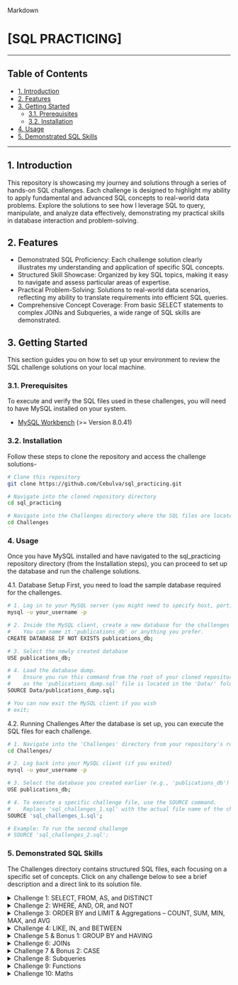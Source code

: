 Markdown

# [SQL PRACTICING]

---

## Table of Contents

- [1. Introduction](#1-introduction)
- [2. Features](#2-features)
- [3. Getting Started](#3-getting-started)
    - [3.1. Prerequisites](#31-prerequisites)
    - [3.2. Installation](#32-installation)
- [4. Usage](#4-usage)
- [5. Demonstrated SQL Skills](#5-demonstrated-sql-skills)

---

## 1. Introduction

This repository is showcasing my journey and solutions through a series of hands-on SQL challenges. Each challenge is designed to highlight my ability to apply fundamental and advanced SQL concepts to real-world data problems. Explore the solutions to see how I leverage SQL to query, manipulate, and analyze data effectively, demonstrating my practical skills in database interaction and problem-solving.

## 2. Features

- Demonstrated SQL Proficiency: Each challenge solution clearly illustrates my understanding and application of specific SQL concepts.
- Structured Skill Showcase: Organized by key SQL topics, making it easy to navigate and assess particular areas of expertise.
- Practical Problem-Solving: Solutions to real-world data scenarios, reflecting my ability to translate requirements into efficient SQL queries.
- Comprehensive Concept Coverage: From basic SELECT statements to complex JOINs and Subqueries, a wide range of SQL skills are demonstrated.

## 3. Getting Started

This section guides you on how to set up your environment to review the SQL challenge solutions on your local machine.

### 3.1. Prerequisites

To execute and verify the SQL files used in these challenges, you will need to have MySQL installed on your system.

- [MySQL Workbench](https://dev.mysql.com/downloads/workbench/) (>= Version 8.0.41)

### 3.2. Installation

Follow these steps to clone the repository and access the challenge solutions-

```bash
# Clone this repository
git clone https://github.com/Cebulva/sql_practicing.git

# Navigate into the cloned repository directory
cd sql_practicing

# Navigate into the Challenges directory where the SQL files are located
cd Challenges
```
### 4. Usage

Once you have MySQL installed and have navigated to the sql_practicing repository directory (from the Installation steps), you can proceed to set up the database and run the challenge solutions.

4.1. Database Setup
First, you need to load the sample database required for the challenges.
```bash
# 1. Log in to your MySQL server (you might need to specify host, port, and password)
mysql -u your_username -p

# 2. Inside the MySQL client, create a new database for the challenges
#    You can name it 'publications_db' or anything you prefer.
CREATE DATABASE IF NOT EXISTS publications_db;

# 3. Select the newly created database
USE publications_db;

# 4. Load the database dump.
#    Ensure you run this command from the root of your cloned repository (e.g., 'sql_practicing/'),
#    as the 'publications_dump.sql' file is located in the 'Data/' folder relative to the root.
SOURCE Data/publications_dump.sql;

# You can now exit the MySQL client if you wish
# exit;
```
4.2. Running Challenges
After the database is set up, you can execute the SQL files for each challenge.

```bash
# 1. Navigate into the 'Challenges' directory from your repository's root
cd Challenges/

# 2. Log back into your MySQL client (if you exited)
mysql -u your_username -p

# 3. Select the database you created earlier (e.g., 'publications_db')
USE publications_db;

# 4. To execute a specific challenge file, use the SOURCE command.
#    Replace 'sql_challenges_1.sql' with the actual file name of the challenge you want to run.
SOURCE 'sql_challenges_1.sql';

# Example: To run the second challenge
# SOURCE 'sql_challenges_2.sql';
```

### 5. Demonstrated SQL Skills

The Challenges directory contains structured SQL files, each focusing on a specific set of concepts. Click on any challenge below to see a brief description and a direct link to its solution file.

<details>
<summary>Challenge 1: SELECT, FROM, AS, and DISTINCT</summary>
<br>
This challenge focuses on the foundational SQL commands for basic data retrieval. It demonstrates how to select specific columns, define the source table, alias columns for readability, and retrieve unique values.
<br>
<a href="Challenges/sql_challenges_1.sql">View Challenge 1 Code</a>
</details>

<details>
<summary>Challenge 2: WHERE, AND, OR, and NOT</summary>
<br>
This section explores conditional data filtering using the `WHERE` clause combined with logical operators (`AND`, `OR`, `NOT`) to narrow down results based on specific criteria.
<br>
<a href="Challenges/sql_challenges_2.sql">View Challenge 2 Code</a>
</details>

<details>
<summary>Challenge 3: ORDER BY and LIMIT & Aggregations – COUNT, SUM, MIN, MAX, and AVG</summary>
<br>
This challenge demonstrates how to sort query results using `ORDER BY`, restrict the number of rows with `LIMIT`, and perform powerful data summarization using aggregation functions like `COUNT`, `SUM`, `MIN`, `MAX`, and `AVG`.
<br>
<a href="Challenges/sql_challenges_3.sql">View Challenge 3 Code</a>
</details>

<details>
<summary>Challenge 4: LIKE, IN, and BETWEEN</summary>
<br>
Here, I showcase the use of `LIKE` for pattern matching, `IN` for matching against a list of values, and `BETWEEN` for checking if values fall within a specified range.
<br>
<a href="Challenges/sql_challenges_4.sql">View Challenge 4 Code</a>
</details>

<details>
<summary>Challenge 5 & Bonus 1: GROUP BY and HAVING</summary>
<br>
This section delves into grouping rows that have the same values into summary rows using `GROUP BY`, and then filtering those groups with the `HAVING` clause.
<br>
<a href="Challenges/sql_challenges_5.sql">View Challenge 5 & Bonus 1 Code</a>
<a href="Challenges/sql_challenges_bonus_1.sql">View Challenge 5 Bonus Code</a>
</details>

<details>
<summary>Challenge 6: JOINs</summary>
<br>
A comprehensive demonstration of various `JOIN` types (e.g., `INNER JOIN`, `LEFT JOIN`, `RIGHT JOIN`, `FULL JOIN`) to combine data from multiple related tables.
<br>
<a href="Challenges/sql_challenges_6.sql">View Challenge 6 Code</a>
</details>

<details>
<summary>Challenge 7 & Bonus 2: CASE</summary>
<br>
This challenge illustrates the use of the `CASE` statement for implementing conditional logic directly within SQL queries, allowing for different outputs based on specified conditions.
<br>
<a href="Challenges/sql_challenges_7.sql">View Challenge 7 Code</a>
<a href="Challenges/sql_challenges_bonus_2.sql">View Challenge 7 Bonus Code</a>
</details>

<details>
<summary>Challenge 8: Subqueries</summary>
<br>
Explore the power of `Subqueries`, where the result of one query is used as input for another, enabling complex data retrieval and manipulation.
<br>
<a href="Challenges/sql_challenges_8.sql">View Challenge 8 Code</a>
</details>

<details>
<summary>Challenge 9: Functions</summary>
<br>
This section demonstrates the application of various SQL built-in functions (e.g., string, numeric, date, and time functions) to process and transform data.
<br>
<a href="Challenges/sql_challenges_9.sql">View Challenge 9 Code</a>
</details>

<details>
<summary>Challenge 10: Maths</summary>
<br>
This final challenge focuses on using SQL for mathematical operations and calculations within queries, from basic arithmetic to more complex numerical manipulations.
<br>
<a href="Challenges/sql_challenges_10.sql">View Challenge 10 Code</a>
</details>

